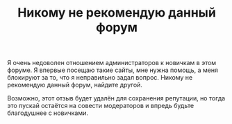 ﻿---
title: "Никому не рекомендую данный форум"
se.owner.user_id: 377439
se.owner.display_name: "Tiranich"
se.owner.link: "https://ru.meta.stackoverflow.com/users/377439/tiranich"
se.link: "https://ru.meta.stackoverflow.com/questions/10398/%d0%9d%d0%b8%d0%ba%d0%be%d0%bc%d1%83-%d0%bd%d0%b5-%d1%80%d0%b5%d0%ba%d0%be%d0%bc%d0%b5%d0%bd%d0%b4%d1%83%d1%8e-%d0%b4%d0%b0%d0%bd%d0%bd%d1%8b%d0%b9-%d1%84%d0%be%d1%80%d1%83%d0%bc"
se.question_id: 10398
se.post_type: question
se.score: -13
---
<p>Я очень недоволен отношением администраторов к новичкам в этом форуме. Я впервые посещаю такие сайты, мне нужна помощь, а меня блокируют за то, что я неправильно задал вопрос. Никому не рекомендую данный форум, найдите другой. </p>

<p>Возможно, этот отзыв будет удалён для сохранения репутации, но тогда это пускай остаётся на совести модераторов и впредь будьте благодушнее с новичками.</p>
